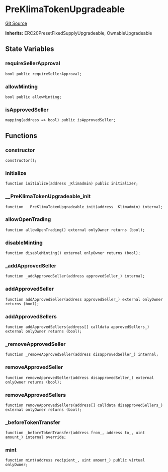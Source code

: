 # PreKlimaTokenUpgradeable
[Git Source](https://github.com/KlimaDAO/klimadao-solidity/blob/b98fc1e8b7dcf2a7b80bbaba384c8c84431739fc/src/protocol/tokens/upgradeable/PreKlimaTokenUpgradeable.sol)

**Inherits:**
ERC20PresetFixedSupplyUpgradeable, OwnableUpgradeable


## State Variables
### requireSellerApproval

```solidity
bool public requireSellerApproval;
```


### allowMinting

```solidity
bool public allowMinting;
```


### isApprovedSeller

```solidity
mapping(address => bool) public isApprovedSeller;
```


## Functions
### constructor


```solidity
constructor();
```

### initialize


```solidity
function initialize(address _Klimadmin) public initializer;
```

### __PreKlimaTokenUpgradeable_init


```solidity
function __PreKlimaTokenUpgradeable_init(address _Klimadmin) internal;
```

### allowOpenTrading


```solidity
function allowOpenTrading() external onlyOwner returns (bool);
```

### disableMinting


```solidity
function disableMinting() external onlyOwner returns (bool);
```

### _addApprovedSeller


```solidity
function _addApprovedSeller(address approvedSeller_) internal;
```

### addApprovedSeller


```solidity
function addApprovedSeller(address approvedSeller_) external onlyOwner returns (bool);
```

### addApprovedSellers


```solidity
function addApprovedSellers(address[] calldata approvedSellers_) external onlyOwner returns (bool);
```

### _removeApprovedSeller


```solidity
function _removeApprovedSeller(address disapprovedSeller_) internal;
```

### removeApprovedSeller


```solidity
function removeApprovedSeller(address disapprovedSeller_) external onlyOwner returns (bool);
```

### removeApprovedSellers


```solidity
function removeApprovedSellers(address[] calldata disapprovedSellers_) external onlyOwner returns (bool);
```

### _beforeTokenTransfer


```solidity
function _beforeTokenTransfer(address from_, address to_, uint amount_) internal override;
```

### mint


```solidity
function mint(address recipient_, uint amount_) public virtual onlyOwner;
```

